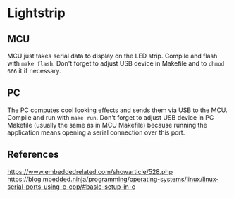 # Lightstrip

## MCU
MCU just takes serial data to display on the LED strip.
Compile and flash with ```make flash```.
Don't forget to adjust USB device in Makefile and to ```chmod 666``` it if necessary.

## PC
The PC computes cool looking effects and sends them via USB to the MCU.
Compile and run with ```make run```.
Don't forget to adjust USB device in PC Makefile (usually the same as in MCU Makefile) because running the application
means opening a serial connection over this port.

## References

https://www.embeddedrelated.com/showarticle/528.php
https://blog.mbedded.ninja/programming/operating-systems/linux/linux-serial-ports-using-c-cpp/#basic-setup-in-c
